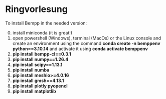 # Ringvorlesung

To install Bempp in the needed version:

0. install miniconda (it is great!)
1. open powershell (Windows), terminal (MacOs) or the Linux console and create an environment using the command **conda create -n bemppenv python==3.10.14** and activate it using **conda activate bemppenv**
2. **pip install bempp-cl==0.3.1**
3. **pip install numpy==1.26.4**
4. **pip install scipy==1.13.1**
5. **pip install numba**
6. **pip install meshio>=4.0.16**
7. **pip install gmsh==4.13.1**
8. **pip install plotly pyopencl**
9. **pip install matplotlib**
